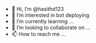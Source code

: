 - 👋 Hi, I’m @hasithd123
- 👀 I’m interested in bot deploying
- 🌱 I’m currently learning ...
- 💞️ I’m looking to collaborate on ...
- 📫 How to reach me ...

<!---
hasithd123/hasithd123 is a ✨ special ✨ repository because its `README.md` (this file) appears on your GitHub profile.
You can click the Preview link to take a look at your changes.
--->

